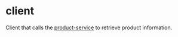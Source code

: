 # client
Client that calls the [product-service](../product-service) to retrieve product information.
